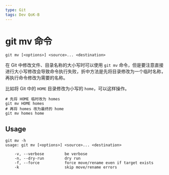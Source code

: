 ```yaml
---
type: Git
tags: Dev QoK-B
---
```


# git mv 命令

`git mv [<options>] <source>... <destination>`

在 Git 中修改文件、目录名称的大小写时可以使用 `git mv` 命令，但是要注意直接进行大小写修改会导致命令执行失败，折中方法是先将目录修改为一个临时名称，再执行命令修改为需要的名称。

比如将 Git 中的 `HOME` 目录修改为小写的 `home`，可以这样操作。

```shell
# 先将 HOME 临时改为 homes
git mv HOME homes
# 再将 homes 改为最终的 home
git mv homes home
```

## Usage

```shell
git mv -h
usage: git mv [<options>] <source>... <destination>

    -v, --verbose         be verbose
    -n, --dry-run         dry run
    -f, --force           force move/rename even if target exists
    -k                    skip move/rename errors
```
